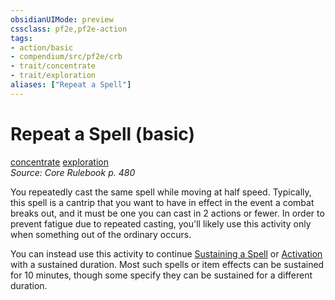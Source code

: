 ```yaml
---
obsidianUIMode: preview
cssclass: pf2e,pf2e-action
tags:
- action/basic
- compendium/src/pf2e/crb
- trait/concentrate
- trait/exploration
aliases: ["Repeat a Spell"]
---
```

# Repeat a Spell (basic)
[concentrate](concentrate.md "Concentrate Action & Ability Trait")  [exploration](exploration.md "Exploration Action & Ability Trait")  
*Source: Core Rulebook p. 480*  



You repeatedly cast the same spell while moving at half speed. Typically, this spell is a cantrip that you want to have in effect in the event a combat breaks out, and it must be one you can cast in 2 actions or fewer. In order to prevent fatigue due to repeated casting, you'll likely use this activity only when something out of the ordinary occurs.

You can instead use this activity to continue [Sustaining a Spell](sustain-a-spell.md) or [Activation](sustain-an-activation.md) with a sustained duration. Most such spells or item effects can be sustained for 10 minutes, though some specify they can be sustained for a different duration.